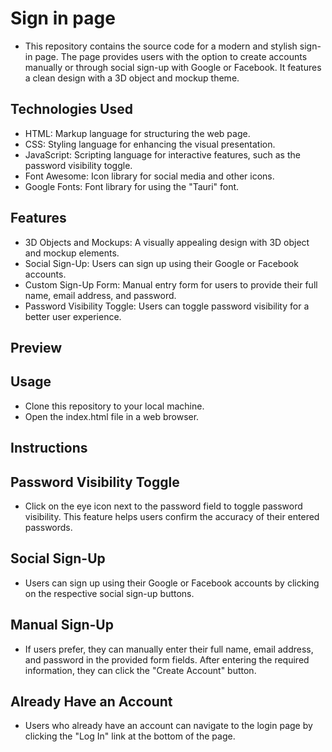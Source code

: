 # Sign in page
* This repository contains the source code for a modern and stylish sign-in page. The page provides users with the option to create accounts manually or through social sign-up with Google or Facebook. It features a clean design with a 3D object and mockup theme.

## Technologies Used
* HTML: Markup language for structuring the web page.
* CSS: Styling language for enhancing the visual presentation.
* JavaScript: Scripting language for interactive features, such as the password visibility toggle.
* Font Awesome: Icon library for social media and other icons.
* Google Fonts: Font library for using the "Tauri" font.

## Features
* 3D Objects and Mockups: A visually appealing design with 3D object and mockup elements.
* Social Sign-Up: Users can sign up using their Google or Facebook accounts.
* Custom Sign-Up Form: Manual entry form for users to provide their full name, email address, and password.
* Password Visibility Toggle: Users can toggle password visibility for a better user experience.

## Preview

## Usage
* Clone this repository to your local machine.
* Open the index.html file in a web browser.

## Instructions

## Password Visibility Toggle
* Click on the eye icon next to the password field to toggle password visibility. This feature helps users confirm the accuracy of their entered passwords.

## Social Sign-Up
* Users can sign up using their Google or Facebook accounts by clicking on the respective social sign-up buttons.

## Manual Sign-Up
* If users prefer, they can manually enter their full name, email address, and password in the provided form fields. After entering the required information, they can click the "Create Account" button.

## Already Have an Account
* Users who already have an account can navigate to the login page by clicking the "Log In" link at the bottom of the page.







